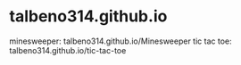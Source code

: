 # talbeno314.github.io
minesweeper: talbeno314.github.io/Minesweeper
tic tac toe: talbeno314.github.io/tic-tac-toe
